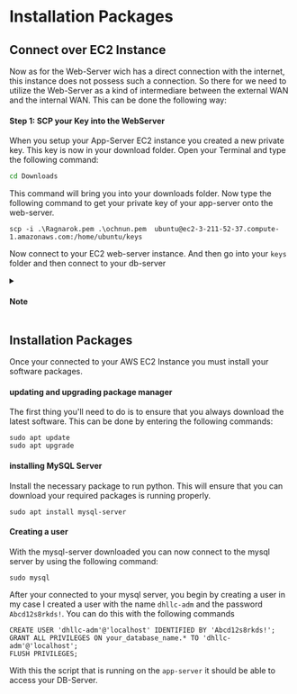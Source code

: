 # Installation Packages

## Connect over EC2 Instance
Now as for the Web-Server wich has a direct connection with the internet, this instance does not possess such a connection.
So there for we need to utilize the Web-Server as a kind of intermediare between the external WAN and the internal WAN.
This can be done the following way:

#### **Step 1: SCP your Key into the WebServer**
When you setup your App-Server EC2 instance you created a new private key. This key is now in your download folder.
Open your Terminal and type the following command:

```bash
cd Downloads
```

This command will bring you into your downloads folder. Now type the following command to get your private key of your app-server onto the web-server.


    scp -i .\Ragnarok.pem .\ochnun.pem  ubuntu@ec2-3-211-52-37.compute-1.amazonaws.com:/home/ubuntu/keys

Now connect to your EC2 web-server instance. And then go into your `keys` folder and then connect to your db-server

<details><summary><h4>Note</h4></summary>

This only works if you already have a ***folder named keys*** on your web server instance

</details>

## Installation Packages
Once your connected to your AWS EC2 Instance you must install your software packages.

#### **updating and upgrading package manager**
The first thing you'll need to do is to ensure that you always download the latest software. This can be done by entering the following commands:

    sudo apt update
    sudo apt upgrade

#### **installing MySQL Server**
Install the necessary package to run python. This will ensure that you can download your required packages is running properly. 

    sudo apt install mysql-server

#### **Creating a user**
With the mysql-server downloaded you can now connect to the mysql server by using the following command:

    sudo mysql

After your connected to your mysql server, you begin by creating a user in my case I created a user with the name `dhllc-adm` and the password `Abcd12s8rkds!`. You can do this with the following commands

    CREATE USER 'dhllc-adm'@'localhost' IDENTIFIED BY 'Abcd12s8rkds!';
    GRANT ALL PRIVILEGES ON your_database_name.* TO 'dhllc-adm'@'localhost';
    FLUSH PRIVILEGES;

With this the script that is running on the `app-server` it should be able to access your DB-Server.

